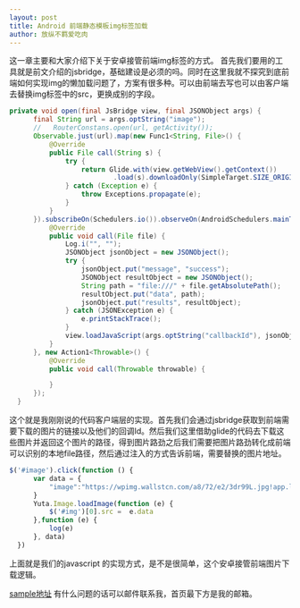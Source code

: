 ```yaml
---
layout: post
title: Android 前端静态模板img标签加载
author: 放纵不羁爱吃肉
---
```



这一章主要和大家介绍下关于安卓接管前端img标签的方式。
首先我们要用的工具就是前文介绍的jsbridge，基础建设是必须的吗。同时在这里我就不探究到底前端如何实现img的懒加载问题了，方案有很多种。可以由前端去写也可以由客户端去替换img标签中的src，更换成别的字段。

```java
private void open(final JsBridge view, final JSONObject args) {
      final String url = args.optString("image");
      //   RouterConstans.open(url, getActivity());
      Observable.just(url).map(new Func1<String, File>() {
          @Override
          public File call(String s) {
              try {
                  return Glide.with(view.getWebView().getContext())
                          .load(s).downloadOnly(SimpleTarget.SIZE_ORIGINAL, SimpleTarget.SIZE_ORIGINAL).get();
              } catch (Exception e) {
                  throw Exceptions.propagate(e);
              }
          }
      }).subscribeOn(Schedulers.io()).observeOn(AndroidSchedulers.mainThread()).subscribe(new Action1<File>() {
          @Override
          public void call(File file) {
              Log.i("", "");
              JSONObject jsonObject = new JSONObject();
              try {
                  jsonObject.put("message", "success");
                  JSONObject resultObject = new JSONObject();
                  String path = "file:///" + file.getAbsolutePath();
                  resultObject.put("data", path);
                  jsonObject.put("results", resultObject);
              } catch (JSONException e) {
                  e.printStackTrace();
              }
              view.loadJavaScript(args.optString("callbackId"), jsonObject.toString());
          }
      }, new Action1<Throwable>() {
          @Override
          public void call(Throwable throwable) {

          }
      });
  }
```
这个就是我刚刚说的代码客户端层的实现。首先我们会通过jsbridge获取到前端需要下载的图片的链接以及他们的回调Id。然后我们这里借助glide的代码去下载这些图片并返回这个图片的路径，得到图片路劲之后我们需要把图片路劲转化成前端可以识别的本地file路径，然后通过注入的方式告诉前端，需要替换的图片地址。

```javascript
$('#image').click(function () {
      var data = {
          "image":"https://wpimg.wallstcn.com/a8/72/e2/3dr99L.jpg!app.list.thumbnail"
      }
      Yuta.Image.loadImage(function (e) {
          $('#img')[0].src =  e.data
      },function (e) {
          log(e)
      }, data)
  })
```
上面就是我们的javascript 的实现方式，是不是很简单，这个安卓接管前端图片下载逻辑。

[sample地址](https://github.com/Leifzhang/Jsbridge)
有什么问题的话可以邮件联系我，首页最下方是我的邮箱。
